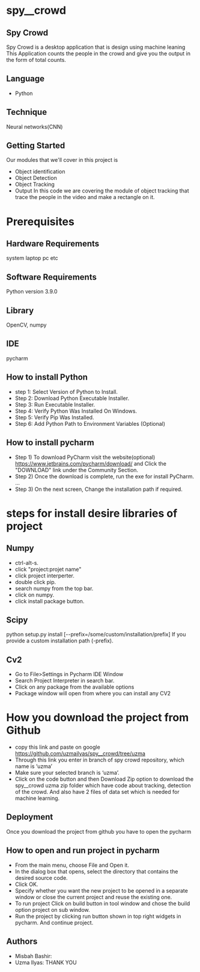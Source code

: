 # spy__crowd

## Spy Crowd

Spy Crowd is a desktop application that is design using machine leaning
This Application counts the people in the crowd and give you the output in the form of total counts.
## Language
- Python 
## Technique 
Neural networks(CNN)
## Getting Started
Our modules that we'll cover in this project is 
- Object identification
- Object Detection
- Object Tracking 
- Output
In this code we are covering the module of object tracking that trace 
the people in the video and make a rectangle on it. 
# Prerequisites
## Hardware Requirements
system laptop pc etc
## Software Requirements
Python version 3.9.0
## Library 
OpenCV, numpy 
## IDE
pycharm 
## How to install Python
- step 1: Select Version of Python to Install.
- Step 2: Download Python Executable Installer.
- Step 3: Run Executable Installer.
- Step 4: Verify Python Was Installed On Windows.
- Step 5: Verify Pip Was Installed.
- Step 6: Add Python Path to Environment Variables (Optional)
## How to install pycharm 
- Step 1) To download PyCharm visit the website(optional)
 https://www.jetbrains.com/pycharm/download/ and Click the "DOWNLOAD" link under the Community Section.
- Step 2) Once the download is complete, run the exe for install PyCharm. ...
- Step 3) On the next screen, Change the installation path if required.
# steps for install desire libraries of project
## Numpy 
- ctrl-alt-s.
- click "project:projet name"
- click project interperter.
- double click pip.
- search numpy from the top bar.
- click on numpy.
- click install package button.
## Scipy
python setup.py install [--prefix=/some/custom/installation/prefix]
If you provide a custom installation path (-prefix).
## Cv2
- Go to File>Settings in Pycharm IDE Window
- Search Project Interpreter in search bar.
- Click on any package from the available options
- Package window will open from where you can install any CV2
# How you download the project from Github 
- copy this link and paste on google
https://github.com/uzmailyas/spy__crowd/tree/uzma
- Through this link you enter in branch of spy crowd repository, which name is ‘uzma’
- Make sure your selected branch is ‘uzma’. 
- Click on the code button and then Download Zip option to download the spy__crowd uzma zip folder which have code about tracking, detection of the crowd. And also have 2 files of data set which is needed for machine learning.
## Deployment
Once you download the project from github you have to open the pycharm
## How to open and run project in pycharm
- From the main menu, choose File and Open it.
- In the dialog box that opens, select the directory that contains the desired source code.
- Click OK.
- Specify whether you want the new project to be opened in a separate window or close the current project and reuse the existing one.
- To run project Click on build button in tool window and chose the build option project on sub window.
- Run the project by clicking run button shown in  top right widgets in pycharm. And continue project.
## Authors
- Misbah Bashir:
- Uzma Ilyas:
                                                                  THANK YOU
